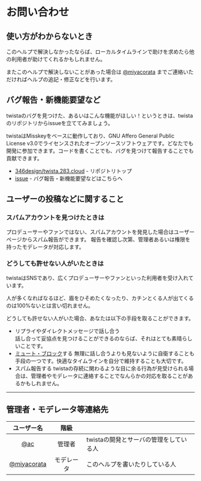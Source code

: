 # お問い合わせ

## 使い方がわからないとき
このヘルプで解決しなかったならば、ローカルタイムラインで助けを求めたら他の利用者が助けてくれるかもしれません。

またこのヘルプで解決しないことがあった場合は [@miyacorata](https://twista.283.cloud/@miyacorata) までご連絡いただければヘルプの追記・修正などを行います。

## バグ報告・新機能要望など
twistaのバグを見つけた、あるいはこんな機能がほしい！というときは、twistaのリポジトリからissueを立ててみましょう。

twistaはMisskeyをベースに動作しており、GNU Affero General Public License v3.0でライセンスされたオープンソースソフトウェアです。どなたでも開発に参加できます。コードを書くことでも、バグを見つけて報告することでも貢献できます。

* [346design/twista.283.cloud](https://github.com/346design/twista.283.cloud) - リポジトリトップ
* [issue](https://github.com/346design/twista.283.cloud/issues) - バグ報告・新機能要望などはこちらへ

## ユーザーの投稿などに関すること
### スパムアカウントを見つけたときは
プロデューサーやファンではない、スパムアカウントを発見した場合はユーザーページからスパム報告ができます。
報告を確認し次第、管理者あるいは権限を持ったモデレータが対応します。

### どうしても許せない人がいたときは
twistaはSNSであり、広くプロデューサーやファンといった利用者を受け入れています。

人が多くなればなるほど、眉をひそめたくなったり、カチンとくる人が出てくるのは100%ないとは言い切れません。

どうしても許せない人がいた場合、あなたは以下の手段を取ることができます。

* リプライやダイレクトメッセージで話し合う  
  話し合って妥協点を見つけることができるのならば、それはとても素晴らしいことです。
* [ミュート・ブロック](feature/mute_block.md)する
  無理に話し合うよりも見ないように自衛することも手段の一つです。快適なタイムラインを自分で維持することも大切です。
* スパム報告する
  twistaの存続に関わるような目に余る行為が見受けられる場合は、管理者やモデレータに連絡することでなんらかの対応を取ることがあるかもしれません。

****

## 管理者・モデレータ等連絡先
|ユーザー名|階級||
|:--:|:--:|:--|
|[@ac](https://twista.283.cloud/@ac)|管理者|twistaの開発とサーバの管理をしている人|
|[@miyacorata](https://twista.283.cloud/@miyacorata)|モデレータ|このヘルプを書いたりしている人|